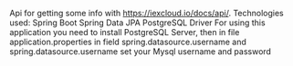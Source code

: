Api for getting some info with https://iexcloud.io/docs/api/.
Technologies used:
Spring Boot
Spring Data JPA
PostgreSQL Driver
For using this application you need to install PostgreSQL Server, then in file application.properties in field 
spring.datasource.username and spring.datasource.username set your Mysql username and password
